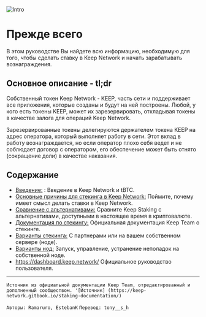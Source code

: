 
![Intro](/assets/images/keepdocgraf.jpg)


# Прежде всего
В этом руководстве Вы найдете всю информацию, необходимую для того, чтобы сделать ставку в Keep Network и начать зарабатывать вознаграждения.

## Основное описание - tl;dr
Собственный токен Keep Network - KEEP, часть сети и поддерживает все приложения, которые созданы и будут на ней построены. Любой, у кого есть токены KEEP, может их зарезервировать, откладывая токены в качестве залога для операций Keep Network.

Зарезервированные токены делегируются держателем токена KEEP на адрес оператора, который выполняет работу в сети. Этот вклад в работу вознаграждается, но если оператор плохо себя ведет и не соблюдает договор с оператором, его обеспечение может быть отнято (сокращение доли) в качестве наказания.


## Содержание

- [Введение:](basics/intro.md) : Введение в Keep Network и tBTC.
- [Основные причины для стекинга в Keep Network:](Reasons/reasons.md) Поймите, почему имеет смысл делать ставки в Keep Network.
- [Сравнение с альтернативами:](comparison/comparesimilar.md) Сравните Keep Staking с альтернативами, доступными в настоящее время в криптовалюте.
- [Документация по стекингу:](stakingdoc/keep101.md) Официальная документация Keep Team о стекинге. 
- [Варианты стекинга:](stakingdoc/stakingoptions.md) С партнерами или на вашем собственном сервере (ноде).
- [Варианты нод:](Node-Operation/intro-operation.md) Запуск, управление, устранение неполадок на собственной ноде.
- https://dashboard.keep.network/ Официальное руководство пользователя.

---
`Источник из официальной документации Keep Team, отредактированный и дополненный сообществом. '[Источник] (https://keep-network.gitbook.io/staking-documentation/)`

`Авторы: Ramaruro, EstebanK`
`Перевод: tony__s_h`

